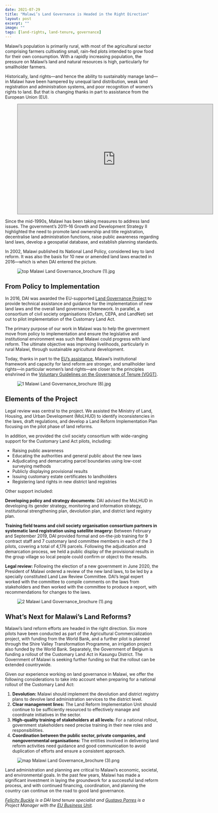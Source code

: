 ```yaml
---
date: 2021-07-29
title: "Malawi’s Land Governance is Headed in the Right Direction"
layout: post
excerpt: ""
image: ""
tags: [land-rights, land-tenure, governance]
---
```

<p>Malawi’s population is primarily rural, with most of the agricultural sector comprising farmers cultivating small, rain-fed plots intended to grow food for their own consumption. With a rapidly increasing population, the pressure on Malawi’s land and natural resources is high, particularly for smallholder farmers.</p><p>Historically, land rights—and hence the ability to sustainably manage land—in Malawi have been hampered by unequal land distribution, weak land registration and administration systems, and poor recognition of women’s rights to land. But that is changing thanks in part to assistance from the European Union (EU).</p><figure class="kg-card kg-embed-card"><iframe class="video" style="border: 1px solid gray;" src="https://player.vimeo.com/video/643611608?h=cbcff3450a" width="640" height="360" frameborder="0" allow="autoplay; fullscreen; picture-in-picture" allowfullscreen=""></iframe></figure><p>Since the mid-1990s, Malawi has been taking measures to address land issues. The government’s 2011–16 Growth and Development Strategy II highlighted the need to promote land ownership and title registration, decentralise land administration functions, raise public awareness regarding land laws, develop a geospatial database, and establish planning standards.</p><p>In 2002, Malawi published its National Land Policy, considered key to land reform. It was also the basis for 10 new or amended land laws enacted in 2016—which is when DAI entered the picture.</p><figure class="kg-card kg-image-card"><img src="https://pubs.ghost.io/uploads/top%20Malawi%20Land%20%20Governance_brochure%20(1).jpg" class="kg-image" alt="top Malawi Land  Governance_brochure (1).jpg" loading="lazy"></figure><h2 id="from-policy-to-implementation">From Policy to Implementation</h2><p>In 2016, DAI was awarded the EU-supported <a href="https://www.dai.com/our-work/projects/malawi-technical-cooperation-to-strengthen-national-capacity-in-implementing-land-policies-and-laws-efficiently-and-effectively-land-governance">Land Governance Project</a> to provide technical assistance and guidance for the implementation of new land laws and the overall land governance framework. In parallel, a consortium of civil society organisations (Oxfam, CEPA, and LandNet) set out to pilot implementation of the Customary Land Act.</p><p>The primary purpose of our work in Malawi was to help the government move from policy to implementation and ensure the legislative and institutional environment was such that Malawi could progress with land reform. The ultimate objective was improving livelihoods, particularly in rural Malawi, through sustainable agricultural development.</p><p>Today, thanks in part to the <a href="https://www.dai.com/uploads/Malawi%20Land%20brochure%20A4%20%28pages%29_Final.pdf">EU’s assistance</a>, Malawi’s institutional framework and capacity for land reform are stronger, and smallholder land rights—in particular women’s land rights—are closer to the principles enshrined in the <a href="http://www.fao.org/policy-support/mechanisms/mechanisms-details/en/c/448858/">Voluntary Guidelines on the Governance of Tenure (VGGT)</a>.</p><figure class="kg-card kg-image-card"><img src="https://pubs.ghost.io/uploads/1%20Malawi%20Land%20%20Governance_brochure%20(8).jpg" class="kg-image" alt="1 Malawi Land  Governance_brochure (8).jpg" loading="lazy"></figure><h2 id="elements-of-the-project">Elements of the Project</h2><p>Legal review was central to the project. We assisted the Ministry of Land, Housing, and Urban Development (MoLHUD) to identify inconsistencies in the laws, draft regulations, and develop a Land Reform Implementation Plan focusing on the pilot phase of land reforms.</p><p>In addition, we provided the civil society consortium with wide-ranging support for the Customary Land Act pilots, including:</p><ul><li>Raising public awareness</li><li>Educating the authorities and general public about the new laws</li><li>Adjudicating and demarcating parcel boundaries using low-cost surveying methods</li><li>Publicly displaying provisional results</li><li>Issuing customary estate certificates to landholders</li><li>Registering land rights in new district land registries</li></ul><p>Other support included:</p><p><strong>Developing policy and strategy documents:</strong> DAI advised the MoLHUD in developing its gender strategy, monitoring and information strategy, institutional strengthening plan, devolution plan, and district land registry plan.</p><p><strong>Training field teams and civil society organisation consortium partners in systematic land registration using satellite imagery:</strong> Between February and September 2019, DAI provided formal and on-the-job training for 9 contract staff and 7 customary land committee members in each of the 3 pilots, covering a total of 4,176 parcels. Following the adjudication and demarcation process, we held a public display of the provisional results in the group village so local people could confirm or object to the results.</p><p><strong>Legal review:</strong> Following the election of a new government in June 2020, the President of Malawi ordered a review of the new land laws, to be led by a specially constituted Land Law Review Committee. DAI’s legal expert worked with the committee to compile comments on the laws from stakeholders and then worked with the committee to produce a report, with recommendations for changes to the laws.</p><figure class="kg-card kg-image-card"><img src="https://pubs.ghost.io/uploads/2%20Malawi%20Land%20%20Governance_brochure%20(1).png" class="kg-image" alt="2 Malawi Land  Governance_brochure (1).png" loading="lazy"></figure><h2 id="what-s-next-for-malawi-s-land-reforms">What’s Next for Malawi’s Land Reforms?</h2><p>Malawi’s land reform efforts are headed in the right direction. Six more pilots have been conducted as part of the Agricultural Commercialization project, with funding from the World Bank, and a further pilot is planned through the Shire Valley Transformation Programme, an irrigation project also funded by the World Bank. Separately, the Government of Belgium is funding a rollout of the Customary Land Act in Kasungu District. The Government of Malawi is seeking further funding so that the rollout can be extended countrywide.</p><p>Given our experience working on land governance in Malawi, we offer the following considerations to take into account when preparing for a national rollout of the Customary Land Act:</p><ol><li><strong>Devolution:</strong> Malawi should implement the devolution and district registry plans to devolve land administration services to the district level.</li><li><strong>Clear management lines:</strong> The Land Reform Implementation Unit should continue to be sufficiently resourced to effectively manage and coordinate initiatives in the sector.</li><li><strong>High-quality training of stakeholders at all levels:</strong> For a national rollout, government stakeholders need precise training in their new roles and responsibilities.</li><li><strong>Coordination between the public sector, private companies, and nongovernmental organisations:</strong> The entities involved in delivering land reform activities need guidance and good communication to avoid duplication of efforts and ensure a consistent approach.</li></ol><figure class="kg-card kg-image-card"><img src="https://pubs.ghost.io/uploads/map%20Malawi%20Land%20%20Governance_brochure%20(3).png" class="kg-image" alt="map Malawi Land  Governance_brochure (3).png" loading="lazy"></figure><p>Land administration and planning are critical to Malawi’s economic, societal, and environmental goals. In the past few years, Malawi has made a significant investment in laying the groundwork for a successful land reform process, and with continued financing, coordination, and planning the country can continue on the road to good land governance.</p><p><em><a href="https://www.dai.com/who-we-are/our-team/felicity-buckle">Felicity Buckle</a> is a DAI land tenure specialist and <a href="https://www.linkedin.com/in/gustavo-porres-izquierdo-62919679/">Gustavo Porres</a> is a Project Manager with the <a href="https://www.dai.com/who-we-are/global-reach/european-union">EU Business Unit</a>.</em></p>
  